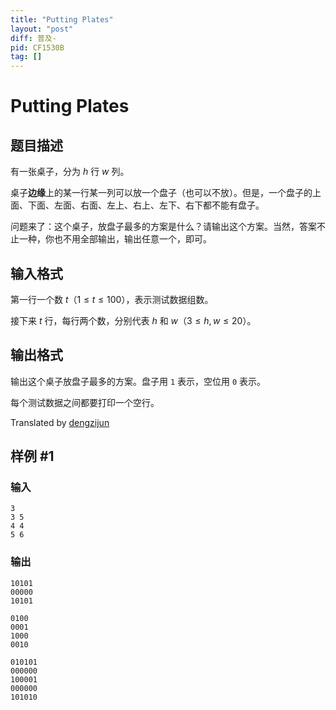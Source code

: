 ```yaml
---
title: "Putting Plates"
layout: "post"
diff: 普及-
pid: CF1530B
tag: []
---
```


# Putting Plates

## 题目描述

有一张桌子，分为 $h$ 行 $w$ 列。

桌子**边缘**上的某一行某一列可以放一个盘子（也可以不放）。但是，一个盘子的上面、下面、左面、右面、左上、右上、左下、右下都不能有盘子。

问题来了：这个桌子，放盘子最多的方案是什么？请输出这个方案。当然，答案不止一种，你也不用全部输出，输出任意一个，即可。

## 输入格式

第一行一个数 $t$（$1\le t\le100$），表示测试数据组数。

接下来 $t$ 行，每行两个数，分别代表 $h$ 和 $w$（$3\le h,w\le20$）。

## 输出格式

输出这个桌子放盘子最多的方案。盘子用 `1` 表示，空位用 `0` 表示。

每个测试数据之间都要打印一个空行。

Translated by [dengzijun](https://www.luogu.com.cn/user/387836)

## 样例 #1

### 输入

```
3
3 5
4 4
5 6
```

### 输出

```
10101
00000
10101

0100
0001
1000
0010

010101
000000
100001
000000
101010
```

